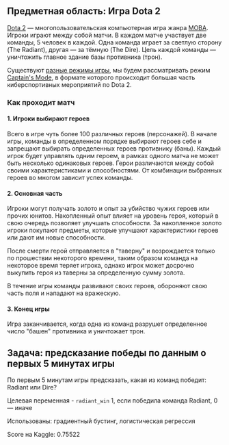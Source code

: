 ## Предметная область: Игра Dota 2

[Dota 2](https://ru.wikipedia.org/wiki/Dota_2) — многопользовательская компьютерная игра жанра [MOBA](https://ru.wikipedia.org/wiki/MOBA). Игроки играют между собой матчи. В каждом матче участвует две команды, 5 человек в каждой. Одна команда играет за светлую сторону (The Radiant), другая — за тёмную (The Dire). Цель каждой команды — уничтожить главное здание базы противника (трон).

Существуют [разные режимы игры](http://dota2.gamepedia.com/Game_modes/ru), мы будем рассматривать режим [Captain's Mode](http://dota2.gamepedia.com/Game_modes/ru#Captain.27s_Mode), в формате которого происходит большая часть киберспортивных мероприятий по Dota 2.

### Как проходит матч

#### 1. Игроки выбирают героев

Всего в игре чуть более 100 различных героев (персонажей). В начале игры, команды в определенном порядке выбирают героев себе и запрещают выбирать определенных героев противнику (баны). Каждый игрок будет управлять одним героем, в рамках одного матча не может быть несколько одинаковых героев.  Герои различаются между собой своими характеристиками и способностями. От комбинации выбранных героев во многом зависит успех команды.

#### 2. Основная часть

Игроки могут получать золото и опыт за убийство чужих героев или прочих юнитов. Накопленный опыт влияет на уровень героя, который в свою очередь позволяет улучшать способности. За накопленное золото игроки покупают предметы, которые улучшают характеристики героев или дают им новые способности.

После смерти герой отправляется в "таверну" и возрождается только по прошествии некоторого времени, таким образом команда на некоторое время теряет игрока, однако игрок может досрочно выкупить героя из таверны за определенную сумму золота.

В течение игры команды развивают своих героев, обороняют свою часть поля и нападают на вражескую.

#### 3. Конец игры

Игра заканчивается, когда одна из команд разрушет определенное число "башен" противника и уничтожает трон.

## Задача: предсказание победы по данным о первых 5 минутах игры

По первым 5 минутам игры предсказать, какая из команд победит: Radiant или Dire?


Целевая переменная - `radiant_win` 1, если победила команда Radiant, 0 — иначе

Использованы: градиентный бустинг, логистическая регрессия

Score на Kaggle: 0.75522
